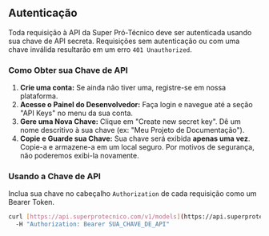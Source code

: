 ## Autenticação

Toda requisição à API da Super Pró-Técnico deve ser autenticada usando sua chave de API secreta. Requisições sem autenticação ou com uma chave inválida resultarão em um erro `401 Unauthorized`.

### Como Obter sua Chave de API

1.  **Crie uma conta:** Se ainda não tiver uma, registre-se em nossa plataforma.
2.  **Acesse o Painel do Desenvolvedor:** Faça login e navegue até a seção "API Keys" no menu da sua conta.
3.  **Gere uma Nova Chave:** Clique em "Create new secret key". Dê um nome descritivo à sua chave (ex: "Meu Projeto de Documentação").
4.  **Copie e Guarde sua Chave:** Sua chave será exibida **apenas uma vez**. Copie-a e armazene-a em um local seguro. Por motivos de segurança, não poderemos exibi-la novamente.

### Usando a Chave de API

Inclua sua chave no cabeçalho `Authorization` de cada requisição como um Bearer Token.

```bash
curl [https://api.superprotecnico.com/v1/models](https://api.superprotecnico.com/v1/models) \
  -H "Authorization: Bearer SUA_CHAVE_DE_API"
